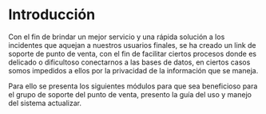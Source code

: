 # Introducción

Con el fin de brindar un mejor servicio y una rápida solución a los incidentes que aquejan a nuestros usuarios finales, se ha creado un link de soporte de punto de venta, con el fin de facilitar ciertos procesos donde es delicado o dificultoso conectarnos a las bases de datos, en ciertos casos somos impedidos a ellos por la privacidad de la información que se maneja.

Para ello se presenta los siguientes módulos para que sea beneficioso para el grupo de soporte del punto de venta, presento la guía del uso y manejo del sistema actualizar.

